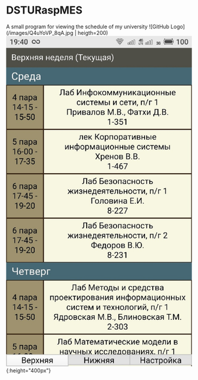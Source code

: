 # DSTURaspMES
A small program for viewing the schedule of my university
![GitHub Logo](/images/Q4uYoVP_8qA.jpg | heigth=200) ![GitHub Logo](/images/SrCbO9jYCwM.jpg){:height="400px"}

